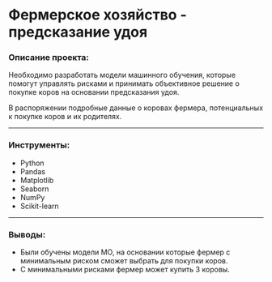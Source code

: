 # Фермерское хозяйство - предсказание удоя

### Описание проекта:

Необходимо разработать модели машинного обучения, которые помогут управлять рисками и принимать объективное решение о покупке коров на основании предсказания удоя. 

В распоряжении подробные данные о коровах фермера, потенциальных к покупке коров и их родителях. 

--------------------------------------------

### Инструменты:

* Python
* Pandas
* Matplotlib
* Seaborn
* NumPy
* Scikit-learn

-----------------------------------------

### Выводы:

* Были обучены модели МО, на основании которые фермер с минимальным риском сможет выбрать для покупки коров.
* С минимальными рисками фермер может купить 3 коровы.
